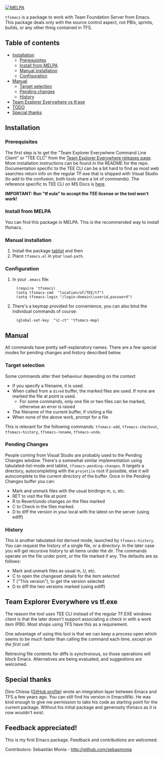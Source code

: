 [![MELPA](https://melpa.org/packages/tfsmacs-badge.svg)](https://melpa.org/#/tfsmacs)

`tfsmacs` is a package to work with Team Foundation Server from Emacs.
This package deals only with the source control aspect, not PBIs, sprints,
builds, or any other thing contained in TFS.

## Table of contents

<!--ts-->

   * [Installation](#installation)
     * [Prerequisites](#prerequisites)
     * [Install from MELPA](#install-from-melpa)
     * [Manual installation](#manual-installation)
     * [Configuration](#configuration)
   * [Manual](#manual)
     * [Target selection](#target-selection)
     * [Pending changes](#pending-changes)
     * [History](#history)
   * [Team Explorer Everywhere vs tf.exe](#team-explorer-everywhere-vs-tfexe)
   * [TODO](#todo)
   * [Special thanks](#special-thanks)
<!--te-->

## Installation

### Prerequisites

The first step is to get the "Team Explorer Everywhere Command Line Client" or "TEE CLC" from the [Team Explorer Everywhere releases page](https://github.com/Microsoft/team-explorer-everywhere/releases). More installation instructions can be found in the README for the repo.
Documentation specific to the TEE CLI can be a bit hard to find as most web searches return info on the regular TF.exe that is shipped with Visual Studio (to add to the confusion, both tools share a lot of commands). The reference specific to TEE CLI on MS Docs is [here](https://docs.microsoft.com/en-us/previous-versions/visualstudio/visual-studio-2010/gg413282(v=vs.100)).

**IMPORTANT: Run "tf eula" to accept the TEE license or the tool won't work!**

### Install from MELPA

You can find this package in MELPA. This is the recommended way to install tfsmacs.

### Manual installation

1. Install the package [tablist](https://github.com/politza/tablist) and then 
2. Place `tfsmacs.el` in your `load-path`.

### Configuration 

1. In your `.emacs` file:
```elisp
     (require 'tfsmacs)
     (setq tfsmacs-cmd  "location/of/TEE/tf")
     (setq tfsmacs-login "/login:domain\\userid,password")
```
2. There's a keymap provided for convenience, you can also bind the individual commands of course:
```elisp
     (global-set-key  "\C-ct" 'tfsmacs-map)
```

## Manual

All commands have pretty self-explanatory names. There are a few special modes for pending changes and history described below.

### Target selection

Some commands alter their behaviour depending on the context:

* If you specify a filename, it is used.
* When called from a `dired` buffer, the marked files are used. If none are 
marked the file at point is used.
  * For some commands, only one file or two files can be marked, otherwise an error is 
raised
* The filename of the current buffer, if visiting a file
* When none of the above work, prompt for a file

This is relevant for the following commands: `tfsmacs-add`, `tfsmacs-checkout`,
`tfsmacs-history`, `tfsmacs-rename`, `tfsmacs-undo`.

### Pending Changes

People coming from Visual Studio are probably used to the Pending Changes
window. There's a somewhat similar implementation using 
tabulated-list-mode and tablist, `tfsmacs-pending-changes`.
It targets a directory, autocompleting with the `projetile` root if possible,
else it will autocomplete to the current directory of the buffer.
Once in the Pending Changes buffer you can:

* Mark and unmark files with the usual bindings m, u, etc.
* RET to visit the file at point
* R to Revert/undo changes on the files marked
* C to Check in the files marked.
* D to diff the version in your local with the latest on the server (using ediff)

### History

This is another tabulated-list derived mode, launched by `tfsmacs-history`. You can
request the history of a single file, or a directory. In the later case you will
get recursive history to all items under the dir.
The commands operate on the file under point, or the file marked if any. The 
defaults are as follows:

* Mark and unmark files as usual m, U, etc.
* C to open the changeset details for the item selected
* T ("This version"), to get the version selected
* D to diff the two versions marked (using ediff)

## Team Explorer Everywhere vs tf.exe

The reason the tool uses TEE CLI instead of the regular TF.EXE windows
client is that the later doesn't support associating a check in with a
work item (PBI). Most shops using TFS have this as a requirement.

One advantage of using this tool is that we can keep a process open which
seems to be much faster than calling the command each time, _except on the
first call_.

Retrieving file contents for diffs is synchronous, so those operations will block
Emacs. Alternatives are being evaluated, and suggestions are welcomed.

## Special thanks

Dino Chiesa ([GitHub profile](https://github.com/DinoChiesa)) wrote an integration
layer between Emacs and TFS a few years ago. You can still find his version
in EmacsWiki. He was kind enough to give me permission to take his code as
starting point for the current package. Without his initial package
and generosity tfsmacs as it is now wouldn't exist.

## Feedback appreciated!

This is my first Emacs package. Feedback and contributions are welcomed.


Contributors:
Sebastián Monía - http://github.com/sebasmonia
